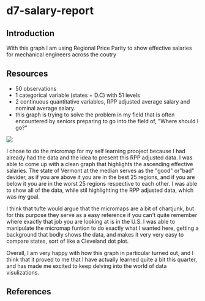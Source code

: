 d7-salary-report
================

Introduction
------------

With this graph I am using Regional Price Parity to show effective salaries for mechanical engineers across the coutry

Resources
---------

-   50 observations
-   1 categorical variable (states + D.C) with 51 levels
-   2 continuous quantitative variables, RPP adjusted average salary and nominal average salary.
-   this graph is trying to solve the problem in my field that is often encountered by seniors preparing to go into the field of, "Where should I go?"

![](../figures/d7-salary-figure.png)

I chose to do the micromap for my self learning prooject because I had already had the data and the idea to present this RPP adjusted data. I was able to come up with a clean graph that highlights the ascending effective salaries. The state of Vermont at the median serves as the "good" or"bad" devider, as if you are above it you are in the best 25 regions, and if you are below it you are in the worst 25 regions respective to each other. I was able to show all of the data, while stil highlighting the RPP adjusted data, which was my goal.

I think that tufte would argue that the micromaps are a bit of chartjunk, but for this purpose they serve as a easy reference if you can't quite remember where exactly that job you are looking at is in the U.S. I was able to manipulate the micromap funtion to do exactly what I wanted here, getting a background that bodly shows the data, and makes it very very easy to compare states, sort of like a Cleveland dot plot.

Overall, I am very happy with how this graph in particular turned out, and I think that it proved to me that I have actually learned quite a bit this quarter, and has made me excited to keep delving into the world of data visulizations.

References
----------

